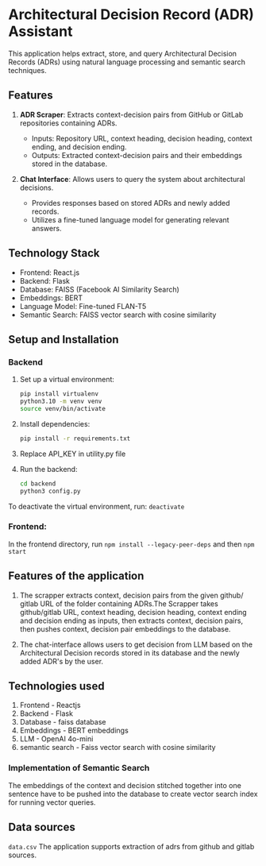 # Architectural Decision Record (ADR) Assistant

This application helps extract, store, and query Architectural Decision Records (ADRs) using natural language processing and semantic search techniques.

## Features

1. **ADR Scraper**: Extracts context-decision pairs from GitHub or GitLab repositories containing ADRs.
   - Inputs: Repository URL, context heading, decision heading, context ending, and decision ending.
   - Outputs: Extracted context-decision pairs and their embeddings stored in the database.

2. **Chat Interface**: Allows users to query the system about architectural decisions.
   - Provides responses based on stored ADRs and newly added records.
   - Utilizes a fine-tuned language model for generating relevant answers.

## Technology Stack

- Frontend: React.js
- Backend: Flask
- Database: FAISS (Facebook AI Similarity Search)
- Embeddings: BERT
- Language Model: Fine-tuned FLAN-T5
- Semantic Search: FAISS vector search with cosine similarity

## Setup and Installation

### Backend

1. Set up a virtual environment:
   ```bash
   pip install virtualenv
   python3.10 -m venv venv
   source venv/bin/activate
   ```

2. Install dependencies:
   ```bash
   pip install -r requirements.txt
   ```
3. Replace API_KEY in utility.py file

4. Run the backend:
   ```bash
   cd backend
   python3 config.py
   ```

To deactivate the virtual environment, run: `deactivate`

### Frontend:
In the frontend directory, run `npm install --legacy-peer-deps` and then `npm start`


## Features of the application

1. The scrapper extracts context, decision pairs from the given github/ gitlab URL of the folder containing ADRs.The Scrapper takes github/gitlab URL, context heading, decision heading, context ending and decision ending as inputs, then extracts context, decision pairs, then pushes context, decision pair embeddings to the database. 

2. The chat-interface allows users to get decision from LLM based on the Architectural Decision records stored in its database and the newly added ADR's by the user.


## Technologies used 

1. Frontend - Reactjs
2. Backend - Flask
3. Database - faiss database
4. Embeddings - BERT embeddings
5. LLM - OpenAI 4o-mini
6. semantic search -  Faiss vector search with cosine similarity

### Implementation of Semantic Search 

The embeddings of the context and decision stitched together into one sentence have to be pushed into the database to create vector search index for running vector queries.


## Data sources
`data.csv`
The application supports extraction of adrs from github and gitlab sources.
